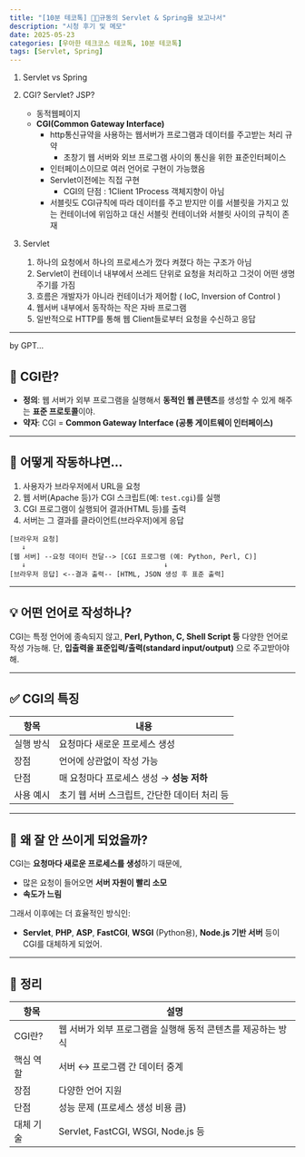 ```yaml
---
title: "[10분 테코톡] 👨‍🎨규동의 Servlet & Spring을 보고나서"
description: "시청 후기 및 메모"
date: 2025-05-23
categories: [우아한 테크코스 테코톡, 10분 테코톡]
tags: [Servlet, Spring]
---
```




1. Servlet vs Spring
2. CGI? Servlet? JSP?

     - 동적웹페이지
     - **CGI(Common Gateway Interface)**
       - http통신규약을 사용하는 웹서버가 프로그램과 데이터를 주고받는 처리 규약
         - 초창기 웹 서버와 외브 프로그램 사이의 통신을 위한 표준인터페이스
       - 인터페이스이므로 여러 언어로 구현이 가능했음
       - Servlet이전에는 직접 구현
         - CGI의 단점 : 1Client 1Process 객체지향이 아님
       - 서블릿도 CGI규칙에 따라 데이터를 주고 받지만 이를 서블릿을 가지고 있는 컨테이너에 위임하고 대신 서블릿 컨테이너와 서블릿 사이의 규칙이 존재
3. Servlet
   1. 하나의 요청에서 하나의 프로세스가 껐다 켜졌다 하는 구조가 아님
   2. Servlet이 컨테이너 내부에서 쓰레드 단위로 요청을 처리하고 그것이 어떤 생명 주기를 가짐
   3. 흐름은 개발자가 아니라 컨테이너가 제어함 ( IoC, Inversion of Control )
   4. 웹서버 내부에서 동작하는 작은 자바 프로그램
   5. 일반적으로 HTTP를 통해 웹 Client들로부터 요청을 수신하고 응답




---



by GPT...

## 📌 CGI란?

- **정의**:
  웹 서버가 외부 프로그램을 실행해서 **동적인 웹 콘텐츠**를 생성할 수 있게 해주는 **표준 프로토콜**이야.
- **약자**:
  CGI = **Common Gateway Interface (공통 게이트웨이 인터페이스)**

------

## 🔧 어떻게 작동하냐면...

1. 사용자가 브라우저에서 URL을 요청
2. 웹 서버(Apache 등)가 CGI 스크립트(예: `test.cgi`)를 실행
3. CGI 프로그램이 실행되어 결과(HTML 등)를 출력
4. 서버는 그 결과를 클라이언트(브라우저)에게 응답

```
[브라우저 요청]
   ↓
[웹 서버] --요청 데이터 전달--> [CGI 프로그램 (예: Python, Perl, C)]
   ↓                                  ↓
[브라우저 응답] <--결과 출력-- [HTML, JSON 생성 후 표준 출력]
```

------

## 💡 어떤 언어로 작성하나?

CGI는 특정 언어에 종속되지 않고, **Perl, Python, C, Shell Script 등** 다양한 언어로 작성 가능해.
단, **입출력을 표준입력/출력(standard input/output)** 으로 주고받아야 해.

------

## ✅ CGI의 특징

| 항목      | 내용                                         |
| --------- | -------------------------------------------- |
| 실행 방식 | 요청마다 새로운 프로세스 생성                |
| 장점      | 언어에 상관없이 작성 가능                    |
| 단점      | 매 요청마다 프로세스 생성 → **성능 저하**    |
| 사용 예시 | 초기 웹 서버 스크립트, 간단한 데이터 처리 등 |



------

## 🚫 왜 잘 안 쓰이게 되었을까?

CGI는 **요청마다 새로운 프로세스를 생성**하기 때문에,

- 많은 요청이 들어오면 **서버 자원이 빨리 소모**
- **속도가 느림**

그래서 이후에는 더 효율적인 방식인:

- **Servlet**, **PHP**, **ASP**, **FastCGI**, **WSGI** (Python용), **Node.js 기반 서버** 등이 CGI를 대체하게 되었어.

------

## 📎 정리

| 항목      | 설명                                                         |
| --------- | ------------------------------------------------------------ |
| CGI란?    | 웹 서버가 외부 프로그램을 실행해 동적 콘텐츠를 제공하는 방식 |
| 핵심 역할 | 서버 ↔ 프로그램 간 데이터 중계                               |
| 장점      | 다양한 언어 지원                                             |
| 단점      | 성능 문제 (프로세스 생성 비용 큼)                            |
| 대체 기술 | Servlet, FastCGI, WSGI, Node.js 등                           |

